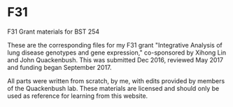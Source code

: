 # F31
F31 Grant materials for BST 254

These are the corresponding files for my F31 grant "Integrative Analysis of lung disease genotypes and gene expression," co-sponsored by Xihong Lin and John Quackenbush. This was submitted Dec 2016, reviewed May 2017 and funding began September 2017.

All parts were written from scratch, by me, with edits provided by members of the Quackenbush lab. These materials are licensed and should only be used as reference for learning from this website.
